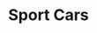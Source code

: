 ---
title: "Sport Cars"
url: /ciudad-autonoma-de-buenos-aires/sport-cars-mendoza/
shop: Autowerkstatt
---